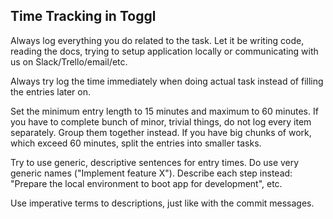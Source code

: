 ## Time Tracking in Toggl

Always log everything you do related to the task. Let it be writing code,
reading the docs, trying to setup application locally or communicating with us
on Slack/Trello/email/etc.

Always try log the time immediately when doing actual task instead of filling
the entries later on.

Set the minimum entry length to 15 minutes and maximum to 60 minutes. If
you have to complete bunch of minor, trivial things, do not log every item
separately. Group them together instead. If you have big chunks of work, which
exceed 60 minutes, split the entries into smaller tasks.

Try to use generic, descriptive sentences for entry times. Do use very generic
names ("Implement feature X"). Describe each step instead: "Prepare the
local environment to boot app for development", etc.

Use imperative terms to descriptions, just like with the commit messages.
